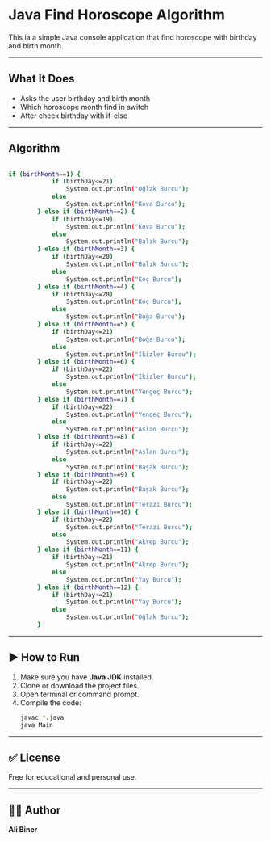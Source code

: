# Java Find Horoscope Algorithm

This ia a simple Java console application that find horoscope with birthday and birth month.

---

## What It Does

- Asks the user birthday and birth month 
- Which horoscope month find in switch  
- After check birthday with if-else

---

## Algorithm
```bash 

if (birthMonth==1) {
            if (birthDay<=21)
                System.out.println("Oğlak Burcu");
            else
                System.out.println("Kova Burcu");
        } else if (birthMonth==2) {
            if (birthDay<=19)
                System.out.println("Kova Burcu");
            else
                System.out.println("Balık Burcu");
        } else if (birthMonth==3) {
            if (birthDay<=20)
                System.out.println("Balık Burcu");
            else
                System.out.println("Koç Burcu");
        } else if (birthMonth==4) {
            if (birthDay<=20)
                System.out.println("Koç Burcu");
            else
                System.out.println("Boğa Burcu");
        } else if (birthMonth==5) {
            if (birthDay<=21)
                System.out.println("Boğa Burcu");
            else
                System.out.println("İkizler Burcu");
        } else if (birthMonth==6) {
            if (birthDay<=22)
                System.out.println("İkizler Burcu");
            else
                System.out.println("Yengeç Burcu");
        } else if (birthMonth==7) {
            if (birthDay<=22)
                System.out.println("Yengeç Burcu");
            else
                System.out.println("Aslan Burcu");
        } else if (birthMonth==8) {
            if (birthDay<=22)
                System.out.println("Aslan Burcu");
            else
                System.out.println("Başak Burcu");
        } else if (birthMonth==9) {
            if (birthDay<=22)
                System.out.println("Başak Burcu");
            else
                System.out.println("Terazi Burcu");
        } else if (birthMonth==10) {
            if (birthDay<=22)
                System.out.println("Terazi Burcu");
            else
                System.out.println("Akrep Burcu");
        } else if (birthMonth==11) {
            if (birthDay<=21)
                System.out.println("Akrep Burcu");
            else
                System.out.println("Yay Burcu");
        } else if (birthMonth==12) {
            if (birthDay<=21)
                System.out.println("Yay Burcu");
            else
                System.out.println("Oğlak Burcu");
        }
```
---

## ▶️ How to Run

1. Make sure you have **Java JDK** installed.
2. Clone or download the project files.
3. Open terminal or command prompt.
4. Compile the code:
   ```bash
   javac *.java
   java Main
   ```

---

## ✅ License

Free for educational and personal use.

---

## 👨‍💻 Author

**Ali Biner**

